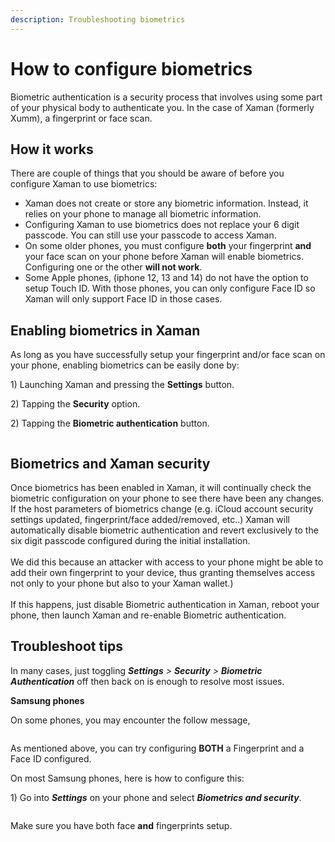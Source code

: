 ```yaml
---
description: Troubleshooting biometrics
---
```


# How to configure biometrics

Biometric authentication is a security process that involves using some part of your physical body to authenticate you. In the case of Xaman (formerly Xumm), a fingerprint or face scan.

## How it works&#x20;

There are couple of things that you should be aware of before you configure Xaman to use biometrics:

* Xaman does not create or store any biometric information. Instead, it relies on your phone to manage all biometric information.
* Configuring Xaman to use biometrics does not replace your 6 digit passcode. You can still use your passcode to access Xaman.
* On some older phones, you must configure **both** your fingerprint **and** your face scan on your phone before Xaman will enable biometrics. Configuring one or the other **will not work**.&#x20;
* Some Apple phones, (iphone 12, 13 and 14) do not have the option to setup Touch ID. With those phones, you can only configure Face ID so Xaman will only support Face ID in those cases.&#x20;

## Enabling biometrics in Xaman

As long as you have successfully setup your fingerprint and/or face scan on your phone, enabling biometrics can be easily done by:

1\) Launching Xaman and pressing the **Settings** button.

2\) Tapping the **Security** option.

2\) Tapping the **Biometric authentication** button.

<figure><img src="../.gitbook/assets/Biometrics.png" alt=""><figcaption></figcaption></figure>

## Biometrics and Xaman security

Once biometrics has been enabled in Xaman, it will continually check the biometric configuration on your phone to see there have been any changes. If the host parameters of biometrics change (e.g. iCloud account security settings updated, fingerprint/face added/removed, etc..) Xaman will  automatically disable biometric authentication and revert exclusively to the six digit passcode configured during the initial installation.\
\
We did this because an attacker with access to your phone might be able to add their own fingerprint to your device, thus granting themselves access not only to your phone but also to your Xaman wallet.)\
\
If this happens, just disable Biometric authentication in Xaman, reboot your phone, then launch Xaman and re-enable Biometric authentication.

## Troubleshoot tips

In many cases, just toggling _**Settings** > **Security** > **Biometric Authentication**_ off then back on is enough to resolve most issues.

**Samsung phones**

On some phones, you may encounter the follow message,

<figure><img src="../.gitbook/assets/Biometrics - Error - 1.png" alt=""><figcaption></figcaption></figure>

As mentioned above,  you can try configuring **BOTH** a Fingerprint and a Face ID configured.

On most Samsung phones, here is how to configure this:

1\) Go into _**Settings**_ on your phone and select _**Biometrics and security**_.

<figure><img src="../.gitbook/assets/Biometrics - Samsung config screen 1.png" alt=""><figcaption></figcaption></figure>

&#x20;

Make sure you have both face **and** fingerprints setup.

<figure><img src="../.gitbook/assets/Biometrics - Samsung config screen 2.png" alt=""><figcaption></figcaption></figure>
